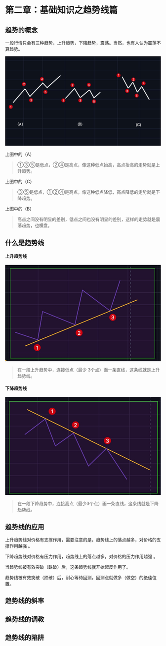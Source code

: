 # 第二章：基础知识之趋势线篇

## 趋势的概念

一段行情只会有三种趋势，上升趋势，下降趋势，震荡。当然，也有人认为震荡不算趋势。

![](.gitbook/assets/xnip2020-03-29_16-53-48.jpeg)

上图中的（A）

> ①③⑤是低点，②④是高点，像这种低点抬高，高点抬高的走势就是上升趋势。

上图中的（C）

> ③⑤是低点，①②④是高点，像这种低点降低，高点降低的走势就是下降趋势。

上图中的（B）

> 高点之间没有明显的差别，低点之间也没有明显的差别，这样的走势就是震荡趋势，也横盘。

## 什么是趋势线

#### 上升趋势线

![&#x4E0A;&#x5347;&#x8D8B;&#x52BF;&#x7EBF;](.gitbook/assets/xnip2020-03-30_06-28-28.jpeg)

> 在一段上升趋势中，连接低点（最少 3个点）画一条直线，这条线就是上升趋势线。

#### 下降趋势线

![&#x4E0B;&#x964D;&#x8D8B;&#x52BF;&#x7EBF;](.gitbook/assets/xnip2020-03-30_06-31-57.jpeg)

> 在一段下降趋势中，连接高点（最少3个点）画一条直线，这条线就是下降趋势线。

## 趋势线的应用

上升趋势线对价格有支撑作用，需要注意的是，趋势线上的落点越多，对价格的支撑作用越强 。

下降趋势线对价格有压力作用，趋势线上的落点越多，对价格的压力作用越强 。

当趋势线被有效突破（跌破）后，这条趋势线就开始起反作用了。

趋势线被有效突破（跌破）后，耐心等待回测，回测点就做多（做空）的绝佳位置。

## 趋势线的斜率

## 趋势线的调教

## 趋势线的陷阱



